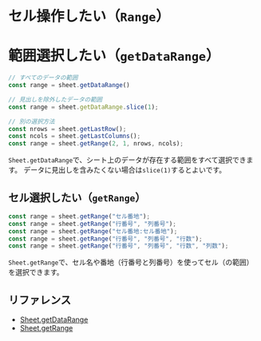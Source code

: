 # セル操作したい（`Range`）


# 範囲選択したい（`getDataRange`）

```js
// すべてのデータの範囲
const range = sheet.getDataRange()

// 見出しを除外したデータの範囲
const range = sheet.getDataRange.slice(1);

// 別の選択方法
const nrows = sheet.getLastRow();
const ncols = sheet.getLastColumns();
const range = sheet.getRange(2, 1, nrows, ncols);
```

`Sheet.getDataRange`で、シート上のデータが存在する範囲をすべて選択できます。
データに見出しを含みたくない場合は``slice(1)``するとよいです。

## セル選択したい（`getRange`）

```js
const range = sheet.getRange("セル番地");
const range = sheet.getRange("行番号", "列番号");
const range = sheet.getRange("セル番地:セル番地");
const range = sheet.getRange("行番号", "列番号", "行数");
const range = sheet.getRange("行番号", "列番号", "行数", "列数");
```

`Sheet.getRange`で、セル名や番地（行番号と列番号）を使ってセル（の範囲）を選択できます。

## リファレンス

- [Sheet.getDataRange](https://developers.google.com/apps-script/reference/spreadsheet/sheet#getdatarange)
- [Sheet.getRange](https://developers.google.com/apps-script/reference/spreadsheet/sheet#getrangerow,-column)
